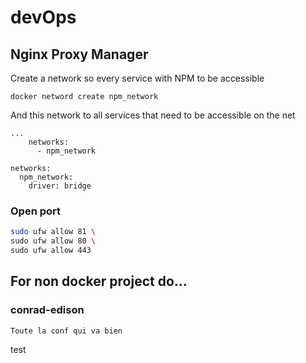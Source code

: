 # devOps

## Nginx Proxy Manager

Create a network so every service with NPM to be accessible 

```docker 
docker netword create npm_network
```

And this network to all services that need to be accessible on the net

```docker
...
    networks:
      - npm_network

networks:
  npm_network:
    driver: bridge
```

### Open port

```bash
sudo ufw allow 81 \
sudo ufw allow 80 \
sudo ufw allow 443
```
## For non docker project do...

### conrad-edison

```bash 
Toute la conf qui va bien
```

test
